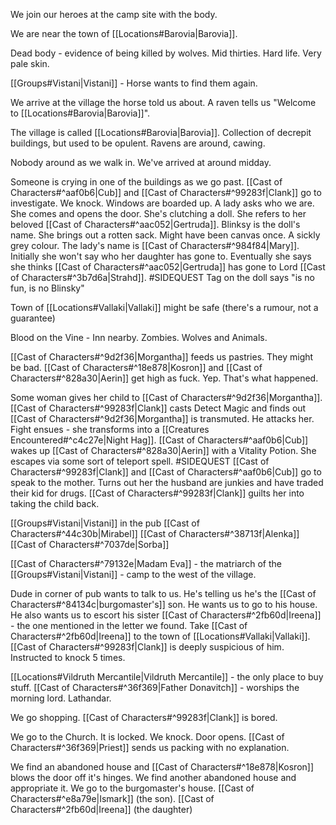 We join our heroes at the camp site with the body.

We are near the town of [[Locations#Barovia|Barovia]].

Dead body - evidence of being killed by wolves.
Mid thirties. Hard life. Very pale skin.

[[Groups#Vistani|Vistani]] - Horse wants to find them again.

We arrive at the village the horse told us about.
A raven tells us "Welcome to [[Locations#Barovia|Barovia]]".

The village is called [[Locations#Barovia|Barovia]]. Collection of decrepit buildings, but used to be opulent.
Ravens are around, cawing.

Nobody around as we walk in.
We've arrived at around midday.

Someone is crying in one of the buildings as we go past. [[Cast of Characters#^aaf0b6|Cub]] and [[Cast of Characters#^99283f|Clank]] go to investigate.
We knock.
Windows are boarded up.
A lady asks who we are.
She comes and opens the door.
She's clutching a doll.
She refers to her beloved [[Cast of Characters#^aac052|Gertruda]].
Blinksy is the doll's name.
She brings out a rotten sack. Might have been canvas once. A sickly grey colour.
The lady's name is [[Cast of Characters#^984f84|Mary]].
Initially she won't say who her daughter has gone to.
Eventually she says she thinks [[Cast of Characters#^aac052|Gertruda]] has gone to Lord [[Cast of Characters#^3b7d6a|Strahd]]. #SIDEQUEST
Tag on the doll says "is no fun, is no Blinsky"

Town of [[Locations#Vallaki|Vallaki]] might be safe (there's a rumour, not a guarantee)

Blood on the Vine - Inn nearby.
Zombies.
Wolves and Animals.

[[Cast of Characters#^9d2f36|Morgantha]] feeds us pastries.
They might be bad.
[[Cast of Characters#^18e878|Kosron]] and [[Cast of Characters#^828a30|Aerin]] get high as fuck.
Yep. That's what happened.

Some woman gives her child to [[Cast of Characters#^9d2f36|Morgantha]].
[[Cast of Characters#^99283f|Clank]] casts Detect Magic and finds out [[Cast of Characters#^9d2f36|Morgantha]] is transmuted.
He attacks her.
Fight ensues - she transforms into a [[Creatures Encountered#^c4c27e|Night Hag]].
[[Cast of Characters#^aaf0b6|Cub]] wakes up [[Cast of Characters#^828a30|Aerin]] with a Vitality Potion.
She escapes via some sort of teleport spell. #SIDEQUEST
[[Cast of Characters#^99283f|Clank]] and [[Cast of Characters#^aaf0b6|Cub]] go to speak to the mother. Turns out her the husband are
junkies and have traded their kid for drugs. [[Cast of Characters#^99283f|Clank]] guilts her into
taking the child back.

[[Groups#Vistani|Vistani]] in the pub
[[Cast of Characters#^44c30b|Mirabel]]
[[Cast of Characters#^38713f|Alenka]]
[[Cast of Characters#^7037de|Sorba]]

[[Cast of Characters#^79132e|Madam Eva]] - the matriarch of the [[Groups#Vistani|Vistani]] - camp to the west of the village.

Dude in corner of pub wants to talk to us.
He's telling us he's the [[Cast of Characters#^84134c|burgomaster's]] son.
He wants us to go to his house.
He also wants us to escort his sister [[Cast of Characters#^2fb60d|Ireena]] - the one mentioned in the letter we found.
Take [[Cast of Characters#^2fb60d|Ireena]] to the town of [[Locations#Vallaki|Vallaki]].
[[Cast of Characters#^99283f|Clank]] is deeply suspicious of him.
Instructed to knock 5 times.

[[Locations#Vildruth Mercantile|Vildruth Mercantile]] - the only place to buy stuff.
[[Cast of Characters#^36f369|Father Donavitch]] - worships the morning lord. Lathandar.

We go shopping. [[Cast of Characters#^99283f|Clank]] is bored.

We go to the Church.
It is locked.
We knock.
Door opens.
[[Cast of Characters#^36f369|Priest]] sends us packing with no explanation.

We find an abandoned house and [[Cast of Characters#^18e878|Kosron]] blows the door off it's hinges.
We find another abandoned house and appropriate it.
We go to the burgomaster's house.
[[Cast of Characters#^e8a79e|Ismark]] (the son).
[[Cast of Characters#^2fb60d|Ireena]] (the daughter)
